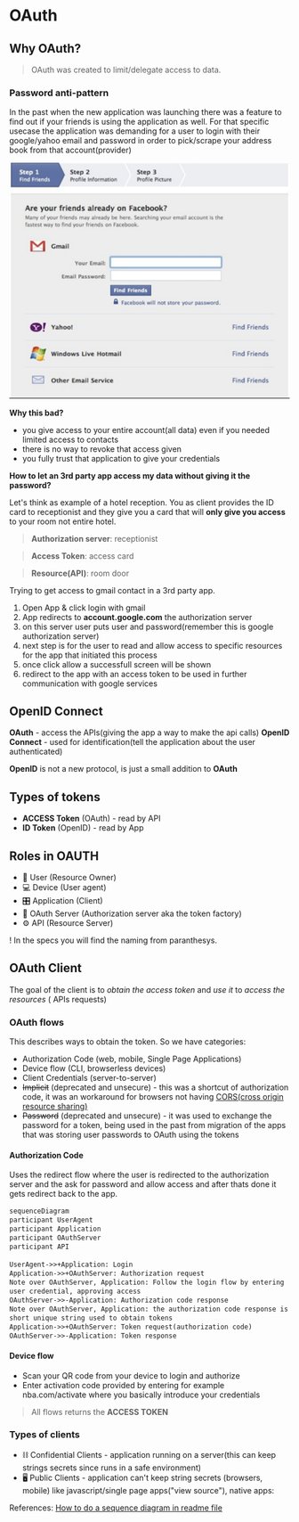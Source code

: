 # OAuth
## Why OAuth?
> OAuth was created to limit/delegate access to data.
### Password anti-pattern
In the past when the new application was launching there was a feature to find out if your friends is using the application as well. For that specific usecase the application was demanding for a user to login with their google/yahoo email and password in order to pick/scrape your address book from that account(provider)

![Faceebok](facebook.png)

**Why this bad?** 
- you give access to your entire account(all data) even if you needed limited access to contacts
- there is no way to revoke that access given
- you fully trust that application to give your credentials

**How to let an 3rd party app access my data without giving it the password?**

Let's think as example of a hotel reception. You as client provides the ID card to receptionist and they give you a card that will **only give you access** to your room not entire hotel.

> **Authorization server**: receptionist

> **Access Token**: access card

> **Resource(API)**: room door

Trying to get access to gmail contact in a 3rd party app.
1. Open App & click login with gmail
2. App redirects to **account.google.com** the authorization server
3. on this server user puts user and password(remember this is google authorization server)
4. next step is for the user to read and allow access to specific resources for the app that initiated this process
5. once click allow a successfull screen will be shown
6. redirect to the app with an access token to be used in further communication with google services


## OpenID Connect
**OAuth** - access the APIs(giving the app a way to make the api calls)
**OpenID Connect** - used for identification(tell the application about the user authenticated) 

**OpenID** is not a new protocol, is just a small addition to **OAuth**

## Types of tokens
- **ACCESS Token** (OAuth) - read by API
- **ID Token** (OpenID) - read by App

## Roles in OAUTH

- 🤵 User (Resource Owner)
- 💻 Device (User agent)
- 🎛 Application (Client)
- 🕋 OAuth Server (Authorization server aka the token factory)
- ⚙️ API (Resource Server)

! In the specs you will find the naming from paranthesys.


## OAuth Client

The goal of the client is to *obtain the access token* and *use it* to *access the resources* ( APIs requests)

### OAuth flows
This describes ways to obtain the token. So we have categories: 

- Authorization Code (web, mobile, Single Page Applications)
- Device flow (CLI, browserless devices)
- Client Credentials (server-to-server)
- ~~Implicit~~ (deprecated and unsecure) - this was a shortcut of authorization code, it was an workaround for browsers not having [CORS(cross origin resource sharing)](https://www.google.com/url?sa=t&source=web&rct=j&opi=89978449&url=https://developer.mozilla.org/en-US/docs/Web/HTTP/CORS&ved=2ahUKEwis4tb4irKKAxX4ERAIHXXNK50QFnoECBcQAQ&usg=AOvVaw2xmyG8mpAqKyMiOwPBDkob)
- ~~Password~~ (deprecated and unsecure) - it was used to exchange the password for a token, being used in the past from migration of the apps that was storing user passwords to OAuth using the tokens

#### Authorization Code
Uses the redirect flow where the user is redirected to the authorization server and the ask for password and allow access and after thats done it gets redirect back to the app.

```mermaid
sequenceDiagram
participant UserAgent
participant Application
participant OAuthServer
participant API

UserAgent->>+Application: Login
Application->>+OAuthServer: Authorization request
Note over OAuthServer, Application: Follow the login flow by entering user credential, approving access
OAuthServer->>-Application: Authorization code response
Note over OAuthServer, Application: the authorization code response is short unique string used to obtain tokens
Application->>+OAuthServer: Token request(authorization code)
OAuthServer->>-Application: Token response
```


#### Device flow
- Scan your QR code from your device to login and authorize
- Enter activation code provided by entering for example nba.com/activate where you basically introduce your credentials

> All flows returns the **ACCESS TOKEN**

### Types of clients

- ⛓ Confidential Clients - application running on a server(this can keep strings secrets since runs in a safe environment)
- 🖥 Public Clients - application can't keep string secrets (browsers, mobile) like javascript/single page apps("view source"), native apps:


References:
[How to do a sequence diagram in readme file](https://mermaid.js.org/syntax/sequenceDiagram.html)